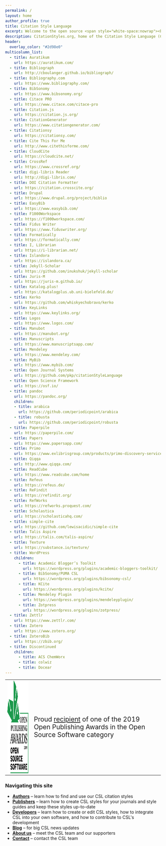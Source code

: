 ```yaml
---
permalink: /
layout: home
author_profile: true
title: Citation Style Language
excerpt: Welcome to the open source <span style="white-space:nowrap"><b>Citation Style Language</b></span> (CSL) project! Our goal is to facilitate scholarly publishing by automating the formatting of citations and bibliographies. We develop the Citation Style Language and maintain a crowdsourced repository with over 9500 free CSL citation styles.
description: CitationStyles.org, home of the Citation Style Language (CSL), a popular open XML-based language to describe the formatting of citations and bibliographies.
header:
  overlay_color: "#2d98e0"
multicolumn_list:
  - title: Auratikum
    url: https://auratikum.com/
  - title: Bibliograph
    url: http://cboulanger.github.io/bibliograph/
  - title: Bibliography.com
    url: https://www.bibliography.com/
  - title: BibSonomy
    url: https://www.bibsonomy.org/
  - title: Citace PRO
    url: https://www.citace.com/citace-pro
  - title: Citation.js
    url: https://citation.js.org/
  - title: CitationGenerator
    url: https://www.citationgenerator.com/
  - title: Citationsy
    url: https://citationsy.com/
  - title: Cite This For Me
    url: http://www.citethisforme.com/
  - title: CloudCite
    url: https://cloudcite.net/
  - title: CrossRef
    url: https://www.crossref.org/
  - title: digi-libris Reader
    url: http://digi-libris.com/
  - title: DOI Citation Formatter
    url: https://citation.crosscite.org/
  - title: Drupal
    url: https://www.drupal.org/project/biblio
  - title: EasyBib
    url: https://www.easybib.com/
  - title: F1000Workspace
    url: https://f1000workspace.com/
  - title: Fidus Writer
    url: https://www.fiduswriter.org/
  - title: Formatically
    url: https://formatically.com/
  - title: I, Librarian
    url: https://i-librarian.net/
  - title: Islandora
    url: https://islandora.ca/
  - title: Jekyll-Scholar
    url: https://github.com/inukshuk/jekyll-scholar
  - title: Juris-M
    url: https://juris-m.github.io/
  - title: Katalog.plus!
    url: https://katalogplus.ub.uni-bielefeld.de/
  - title: Kerko
    url: https://github.com/whiskyechobravo/kerko
  - title: KeyLinks
    url: https://www.keylinks.org/
  - title: Logos
    url: https://www.logos.com/
  - title: Manubot
    url: https://manubot.org/
  - title: Manuscripts
    url: https://www.manuscriptsapp.com/
  - title: Mendeley
    url: https://www.mendeley.com/
  - title: MyBib
    url: https://www.mybib.com/
  - title: Open Journal Systems
    url: https://github.com/pkp/citationStyleLanguage
  - title: Open Science Framework
    url: https://osf.io/
  - title: pandoc
    url: https://pandoc.org/
    children:
    - title: arabica
      url: https://github.com/periodicpoint/arabica
    - title: robusta
      url: https://github.com/periodicpoint/robusta
  - title: Paperpile
    url: https://paperpile.com/
  - title: Papers
    url: https://www.papersapp.com/
  - title: Primo
    url: https://www.exlibrisgroup.com/products/primo-discovery-service/
  - title: Qiqqa
    url: http://www.qiqqa.com/
  - title: ReadCube
    url: https://www.readcube.com/home
  - title: Refeus
    url: https://refeus.de/
  - title: ReFindit
    url: https://refindit.org/
  - title: RefWorks
    url: https://refworks.proquest.com/
  - title: Scholastica
    url: https://scholasticahq.com/
  - title: simple-cite
    url: https://github.com/lewisacidic/simple-cite
  - title: Talis Aspire
    url: https://talis.com/talis-aspire/
  - title: Texture
    url: https://substance.io/texture/
  - title: WordPress
    children:
      - title: Academic Blogger’s Toolkit
        url: https://wordpress.org/plugins/academic-bloggers-toolkit/
      - title: BibSonomy/PUMA CSL
        url: https://wordpress.org/plugins/bibsonomy-csl/
      - title: KCite
        url: https://wordpress.org/plugins/kcite/
      - title: Mendeley Plugin
        url: https://wordpress.org/plugins/mendeleyplugin/
      - title: Zotpress
        url: https://wordpress.org/plugins/zotpress/
  - title: Zettlr
    url: https://www.zettlr.com/
  - title: Zotero
    url: https://www.zotero.org/
  - title: ZoteroBib
    url: https://zbib.org/
  - title: Discontinued
    children:
      - title: ACS ChemWorx
      - title: colwiz
      - title: Docear
---
```


<table style="margin: auto;max-width:768px;"><tr><td><img src="/assets/img/OSS-Vertical@2x.png" height="300px" width="200px"></td><td style="font-size:1.5em;">Proud <a href="https://openpublishingawards.org/index.php/citation-style-language/">recipient</a> of one of the 2019 Open Publishing Awards in the Open Source Software category</td></tr></table>

<h3 id="navigate">Navigating this site</h3>

* **[Authors](/authors/)** &ndash; learn how to find and use our CSL citation styles
* **[Publishers](/publishers/)** &ndash; learn how to create CSL styles for your journals and style guides and keep these styles up-to-date
* **[Developers](/developers/)** &ndash; learn how to create or edit CSL styles, how to integrate CSL into your own software, and how to contribute to CSL's development
* **[Blog](/blog/)** &ndash; for big CSL news updates
* **[About us](/about/)** &ndash; meet the CSL team and our supporters
* **[Contact](/contact/)** &ndash; contact the CSL team
